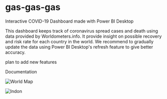 # gas-gas-gas
Interactive COVID-19 Dashboard made with Power BI Desktop

This dashboard keeps track of coronavirus spread cases and death using data provided by Worldometers.info.
It provide insight on possible recovery and risk rate for each country in the world.
We recommend to gradually update the data using Power BI Desktop's refresh feature to give better accuracy.

plan to add new features


Documentation

![World Map](https://i.ibb.co/GJSw77y/manuel1.jpg)

![Indon](https://i.ibb.co/HBxfJpk/manuel2.jpg)
